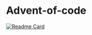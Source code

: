 # Advent-of-code

 [![Readme Card](https://github-readme-stats.vercel.app/api/pin/?username=stackcats&repo=adventofcode&show_owner=true)](https://github.com/stackcats/adventofcode)
